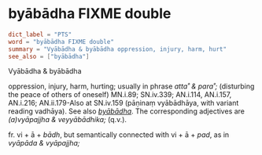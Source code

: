 # byābādha FIXME double

``` toml
dict_label = "PTS"
word = "byābādha FIXME double"
summary = "Vyābādha & byābādha oppression, injury, harm, hurt"
see_also = ["byābādha"]
```

Vyābādha & byābādha

oppression, injury, harm, hurting; usually in phrase *atta˚ & para˚;* (disturbing the peace of others of oneself) MN.i.89; SN.iv.339; AN.i.114, AN.i.157, AN.i.216; AN.ii.179\-Also at SN.iv.159 (pāṇinaṃ vyābādhāya, with variant reading vadhāya). See also *[byābādha](byābādha.md)*. The corresponding adjectives are *(a)vyāpajjha & veyyābādhika;* (q.v.).

fr. vi \+ ā \+ *bādh*, but semantically connected with vi \+ ā \+ *pad*, as in *vyāpāda & vyāpajjha;*


